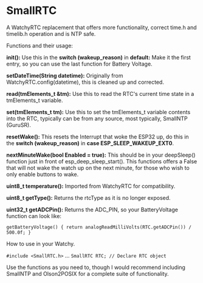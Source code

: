 # SmallRTC
A WatchyRTC replacement that offers more functionality, correct time.h and timelib.h operation and is NTP safe.

Functions and their usage:

**init():**  Use this in the **switch (wakeup_reason)** in **default:**  Make it the first entry, so you can use the last function for Battery Voltage.

**setDateTime(String datetime):**  Originally from WatchyRTC.config(datetime), this is cleaned up and corrected.

**read(tmElements_t &tm):**  Use this to read the RTC's current time state in a tmElements_t variable.

**set(tmElements_t tm):**  Use this to set the tmElements_t variable contents into the RTC, typically can be from any source, most typically, SmallNTP (GuruSR).

**resetWake():**  This resets the Interrupt that woke the ESP32 up, do this in the **switch (wakeup_reason)** in **case ESP_SLEEP_WAKEUP_EXT0**.

**nextMinuteWake(bool Enabled = true):**  This should be in your deepSleep() function just in front of esp_deep_sleep_start().  This functions offers a False that will not wake the watch up on the next minute, for those who wish to only enable buttons to wake.

**uint8_t temperature():** Imported from WatchyRTC for compatibility.

**uint8_t getType():**  Returns the rtcType as it is no longer exposed.

**uint32_t getADCPin():**  Returns the ADC_PIN, so your BatteryVoltage function can look like:

`getBatteryVoltage() { return analogReadMilliVolts(RTC.getADCPin()) / 500.0f; }`

How to use in your Watchy.

`#include <SmallRTC.h>`
...
`SmallRTC RTC; // Declare RTC object`

Use the functions as you need to, though I would recommend including SmallNTP and Olson2POSIX for a complete suite of functionality.
